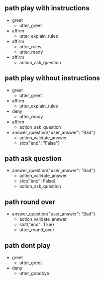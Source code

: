 ## path play with instructions
* greet
  - utter_greet
* affirm
  - utter_explain_rules
* affirm
  - utter_rules
  - utter_ready
* affirm
  - action_ask_question

## path play without instructions
* greet
  - utter_greet
* affirm
  - utter_explain_rules
* deny
  - utter_ready
* affirm
  - action_ask_question
* answer_question{"user_answer": "Bad"}
  - action_validate_answer
  - slot{"end": "False"}

## path ask question
* answer_question{"user_answer": "Bad"}
  - action_validate_answer
  - slot{"end": False}
  - action_ask_question

## path round over
* answer_question{"user_answer": "Bad"}
  - action_validate_answer
  - slot{"end": True}
  - utter_round_over

## path dont play
* greet
  - utter_greet
* deny
  - utter_goodbye

